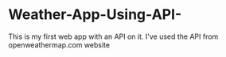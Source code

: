 # Weather-App-Using-API-
This is my first web app with an API on it. I've used the API from openweathermap.com website
